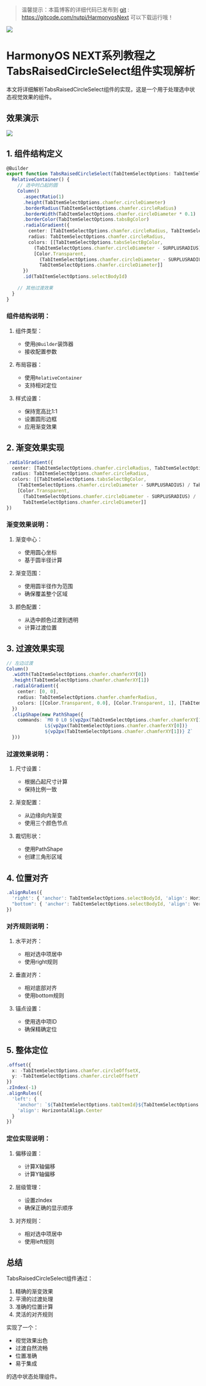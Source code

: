 > 温馨提示：本篇博客的详细代码已发布到 [git](https://gitcode.com/nutpi/HarmonyosNext) : https://gitcode.com/nutpi/HarmonyosNext 可以下载运行哦！

![](https://files.mdnice.com/user/47561/e7866215-2919-4450-90eb-21112b7974a1.png)
# HarmonyOS NEXT系列教程之 TabsRaisedCircleSelect组件实现解析

本文将详细解析TabsRaisedCircleSelect组件的实现，这是一个用于处理选中状态视觉效果的组件。
## 效果演示

![](https://files.mdnice.com/user/47561/c2894823-0343-4de9-a551-e971b3e8daff.gif)
## 1. 组件结构定义

```typescript
@Builder
export function TabsRaisedCircleSelect(TabItemSelectOptions: TabItemSelectType) {
  RelativeContainer() {
    // 选中时凸起的圆
    Column()
      .aspectRatio(1)
      .height(TabItemSelectOptions.chamfer.circleDiameter)
      .borderRadius(TabItemSelectOptions.chamfer.circleRadius)
      .borderWidth(TabItemSelectOptions.chamfer.circleDiameter * 0.1)
      .borderColor(TabItemSelectOptions.tabsBgColor)
      .radialGradient({
        center: [TabItemSelectOptions.chamfer.circleRadius, TabItemSelectOptions.chamfer.circleRadius],
        radius: TabItemSelectOptions.chamfer.circleRadius,
        colors: [[TabItemSelectOptions.tabsSelectBgColor,
          (TabItemSelectOptions.chamfer.circleDiameter - SURPLUSRADIUS) / TabItemSelectOptions.chamfer.circleDiameter],
          [Color.Transparent,
            (TabItemSelectOptions.chamfer.circleDiameter - SURPLUSRADIUS) /
            TabItemSelectOptions.chamfer.circleDiameter]]
      })
      .id(TabItemSelectOptions.selectBodyId)
    
    // 其他过渡效果
  }
}
```

### 组件结构说明：

1. 组件类型：
   - 使用`@Builder`装饰器
   - 接收配置参数

2. 布局容器：
   - 使用`RelativeContainer`
   - 支持相对定位

3. 样式设置：
   - 保持宽高比1:1
   - 设置圆形边框
   - 应用渐变效果

## 2. 渐变效果实现

```typescript
.radialGradient({
  center: [TabItemSelectOptions.chamfer.circleRadius, TabItemSelectOptions.chamfer.circleRadius],
  radius: TabItemSelectOptions.chamfer.circleRadius,
  colors: [[TabItemSelectOptions.tabsSelectBgColor,
    (TabItemSelectOptions.chamfer.circleDiameter - SURPLUSRADIUS) / TabItemSelectOptions.chamfer.circleDiameter],
    [Color.Transparent,
      (TabItemSelectOptions.chamfer.circleDiameter - SURPLUSRADIUS) /
      TabItemSelectOptions.chamfer.circleDiameter]]
})
```

### 渐变效果说明：

1. 渐变中心：
   - 使用圆心坐标
   - 基于圆半径计算

2. 渐变范围：
   - 使用圆半径作为范围
   - 确保覆盖整个区域

3. 颜色配置：
   - 从选中颜色过渡到透明
   - 计算过渡位置

## 3. 过渡效果实现

```typescript
// 左边过渡
Column()
  .width(TabItemSelectOptions.chamfer.chamferXY[0])
  .height(TabItemSelectOptions.chamfer.chamferXY[1])
  .radialGradient({
    center: [0, 0],
    radius: TabItemSelectOptions.chamfer.chamferRadius,
    colors: [[Color.Transparent, 0.0], [Color.Transparent, 1], [TabItemSelectOptions.tabsBgColor, 1]]
  })
  .clipShape(new PathShape({
    commands: `M0 0 L0 ${vp2px(TabItemSelectOptions.chamfer.chamferXY[1])}   
              L${vp2px(TabItemSelectOptions.chamfer.chamferXY[0])} 
              ${vp2px(TabItemSelectOptions.chamfer.chamferXY[1])} Z`
  }))
```

### 过渡效果说明：

1. 尺寸设置：
   - 根据凸起尺寸计算
   - 保持比例一致

2. 渐变配置：
   - 从边缘向内渐变
   - 使用三个颜色节点

3. 裁切形状：
   - 使用PathShape
   - 创建三角形区域

## 4. 位置对齐

```typescript
.alignRules({
  'right': { 'anchor': TabItemSelectOptions.selectBodyId, 'align': HorizontalAlign.Center },
  "bottom": { 'anchor': TabItemSelectOptions.selectBodyId, 'align': VerticalAlign.Center }
})
```

### 对齐规则说明：

1. 水平对齐：
   - 相对选中项居中
   - 使用right规则

2. 垂直对齐：
   - 相对底部对齐
   - 使用bottom规则

3. 锚点设置：
   - 使用选中项ID
   - 确保精确定位

## 5. 整体定位

```typescript
.offset({
  x: -TabItemSelectOptions.chamfer.circleOffsetX,
  y: -TabItemSelectOptions.chamfer.circleOffsetY
})
.zIndex(-1)
.alignRules({
  'left': {
    'anchor': `${TabItemSelectOptions.tabItemId}${TabItemSelectOptions.selectIndex}`,
    'align': HorizontalAlign.Center
  }
})
```

### 定位实现说明：

1. 偏移设置：
   - 计算X轴偏移
   - 计算Y轴偏移

2. 层级管理：
   - 设置zIndex
   - 确保正确的显示顺序

3. 对齐规则：
   - 相对选中项居中
   - 使用left规则

## 总结

TabsRaisedCircleSelect组件通过：
1. 精确的渐变效果
2. 平滑的过渡处理
3. 准确的位置计算
4. 灵活的对齐规则

实现了一个：
- 视觉效果出色
- 过渡自然流畅
- 位置准确
- 易于集成

的选中状态处理组件。
